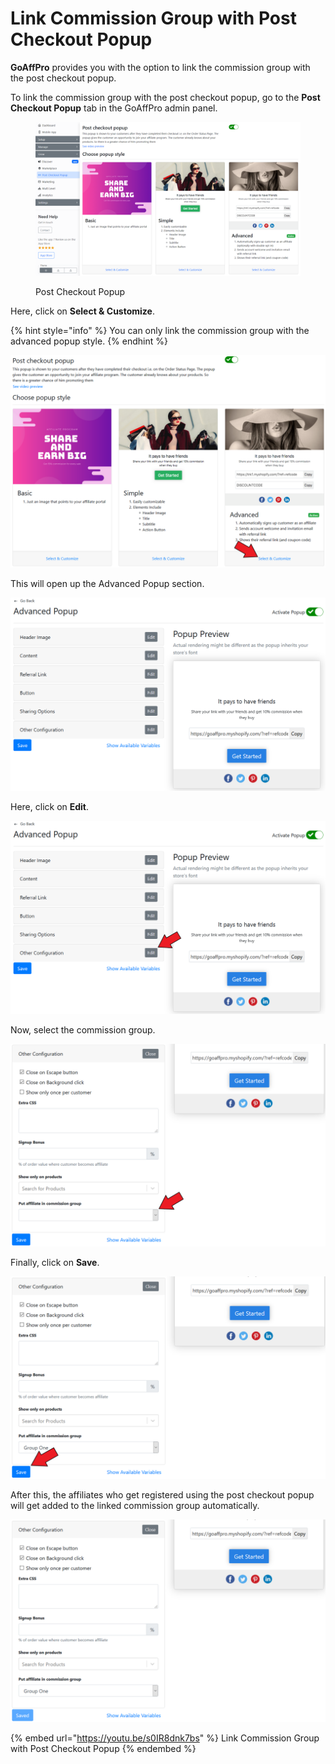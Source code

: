 # Link Commission Group with Post Checkout Popup

**GoAffPro** provides you with the option to link the commission group with the post checkout popup.

To link the commission group with the post checkout popup, go to the **Post Checkout Popup** tab in the GoAffPro admin panel.

<figure><img src="../../.gitbook/assets/image (190).png" alt=""><figcaption><p>Post Checkout Popup</p></figcaption></figure>

Here, click on **Select & Customize**.

{% hint style="info" %}
You can only link the commission group with the advanced popup style.
{% endhint %}

![Click on Select & Customize](<../../.gitbook/assets/Screenshot 2021-03-17 005138.png>)

This will open up the Advanced Popup section.

![Advanced Popup](<../../.gitbook/assets/image (2928).png>)

Here, click on **Edit**.

![Click on Edit](<../../.gitbook/assets/Screenshot 2021-03-17 005334.png>)

Now, select the commission group.

![Select the commission group](<../../.gitbook/assets/Screenshot 2021-03-17 005541.png>)

Finally, click on **Save**.

![Click on Save](<../../.gitbook/assets/Screenshot 2021-03-17 005755.png>)

After this, the affiliates who get registered using the post checkout popup will get added to the linked commission group automatically.&#x20;

![](<../../.gitbook/assets/image (2581).png>)

{% embed url="https://youtu.be/s0IR8dnk7bs" %}
Link Commission Group with Post Checkout Popup
{% endembed %}
